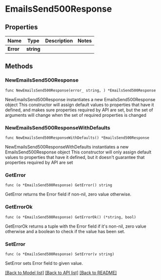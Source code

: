 # EmailsSend500Response

## Properties

Name | Type | Description | Notes
------------ | ------------- | ------------- | -------------
**Error** | **string** |  | 

## Methods

### NewEmailsSend500Response

`func NewEmailsSend500Response(error_ string, ) *EmailsSend500Response`

NewEmailsSend500Response instantiates a new EmailsSend500Response object
This constructor will assign default values to properties that have it defined,
and makes sure properties required by API are set, but the set of arguments
will change when the set of required properties is changed

### NewEmailsSend500ResponseWithDefaults

`func NewEmailsSend500ResponseWithDefaults() *EmailsSend500Response`

NewEmailsSend500ResponseWithDefaults instantiates a new EmailsSend500Response object
This constructor will only assign default values to properties that have it defined,
but it doesn't guarantee that properties required by API are set

### GetError

`func (o *EmailsSend500Response) GetError() string`

GetError returns the Error field if non-nil, zero value otherwise.

### GetErrorOk

`func (o *EmailsSend500Response) GetErrorOk() (*string, bool)`

GetErrorOk returns a tuple with the Error field if it's non-nil, zero value otherwise
and a boolean to check if the value has been set.

### SetError

`func (o *EmailsSend500Response) SetError(v string)`

SetError sets Error field to given value.



[[Back to Model list]](../README.md#documentation-for-models) [[Back to API list]](../README.md#documentation-for-api-endpoints) [[Back to README]](../README.md)


